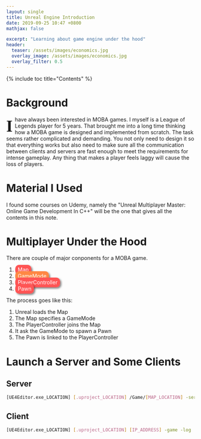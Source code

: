 ```yaml
---
layout: single
title: Unreal Engine Introduction
date: 2019-09-25 10:47 +0800
mathjax: false

excerpt: "Learning about game engine under the hood"
header:
  teaser: /assets/images/economics.jpg
  overlay_image: /assets/images/economics.jpg
  overlay_filter: 0.5
---
```

{% include toc title="Contents" %}

# Background
<span style = "display:block;
	float:left;
	font-family:Georgia;
	font-size: 310%;
	font-weight: bold;
	line-height: 90%;
	margin-right: 6px;
	margin-bottom:-2px;
	margin-top: 7px;">I</span> have always been interested in MOBA games. I myself is a League of Legends player for 5 years. That brought
me into a long time thinking how a MOBA game is designed and implemented from scratch. The task seems rather complicated and demanding. You
not only need to design it so that everything works but also need to make sure all the communication between clients and servers are fast enough
to meet the requirements for intense gameplay. Any thing that makes a player feels laggy will cause the loss of players.



# Material I Used
I found some courses on Udemy, namely the "Unreal Multiplayer Master: Online Game Development In C++" will be the one that gives all the contents
in this note.

# Multiplayer Under the Hood
There are couple of major conponents for a MOBA game. 
1. <span style="color: white; background-color: #ff5555; padding:0.3em 0.5em 0.3em; border-radius: 10px; box-shadow: 3px 3px 5px rgba(0, 0, 0, 0.5)">Map</span>
2. <span style="color: white; background-color: #ff8844; padding:0.3em 0.5em 0.3em; border-radius: 10px; box-shadow: 3px 3px 5px rgba(0, 0, 0, 0.5)">GameMode</span> 
3. <span style="color: white; background-color: #ff5555; padding:0.3em 0.5em 0.3em; border-radius: 10px; box-shadow: 3px 3px 5px rgba(0, 0, 0, 0.5)">PlayerController</span>
4. <span style="color: white; background-color: #ff5555; padding:0.3em 0.5em 0.3em; border-radius: 10px; box-shadow: 3px 3px 5px rgba(0, 0, 0, 0.5)">Pawn</span> 

The process goes like this:
1. Unreal loads the Map
2. The Map specifies a GameMode
3. The PlayerController joins the Map
4. It ask the GameMode to spawn a Pawn
5. The Pawn is linked to the PlayerController


# Launch a Server and Some Clients
## Server
```bash
[UE4Editor.exe_LOCATION] [.uproject_LOCATION] /Game/[MAP_LOCATION] -server -log
```
## Client
```bash
[UE4Editor.exe_LOCATION] [.uproject_LOCATION] [IP_ADDRESS] -game -log
```

